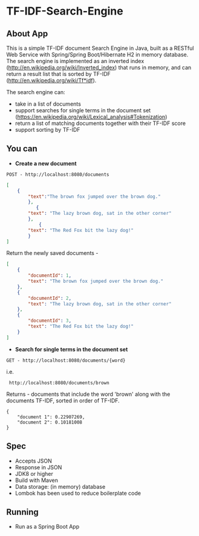 # TF-IDF-Search-Engine


## About App
This is a simple TF-IDF document Search Engine in Java, built as a RESTful Web Service with Spring/Spring Boot/Hibernate H2 in memory database. The search engine is implemented as an inverted index (http://en.wikipedia.org/wiki/Inverted_index) that runs in memory, and can return a result list that is sorted by TF-IDF (http://en.wikipedia.org/wiki/Tf*idf).

The search engine can:
* take in a list of documents
* support searches for single terms in the document set
(https://en.wikipedia.org/wiki/Lexical_analysis#Tokenization)
* return a list of matching documents together with their TF-IDF score
* support sorting by TF-IDF

## You can
* **Create a new document**
```
POST - http://localhost:8080/documents
```
```JSON
[
    {
        "text":"The brown fox jumped over the brown dog."
        },
           {
        "text": "The lazy brown dog, sat in the other corner"
        },
            {
        "text": "The Red Fox bit the lazy dog!"
        }
]
```
Return the newly saved documents -
```JSON
[
    {
        "documentId": 1,
        "text": "The brown fox jumped over the brown dog."
    },
    {
        "documentId": 2,
        "text": "The lazy brown dog, sat in the other corner"
    },
    {
        "documentId": 3,
        "text": "The Red Fox bit the lazy dog!"
    }
]
```


* **Search for single terms in the document set**
```
GET - http://localhost:8080/documents/{word}
```
i.e.
```
 http://localhost:8080/documents/brown
```
Returns - documents that include the word 'brown' along with the documents TF-IDF, sorted in order of TF-IDF.
```
{
    "document 1": 0.22907269,
    "document 2": 0.10181008
}
```


## Spec
* Accepts JSON
* Response in JSON
* JDK8 or higher
* Build with Maven
* Data storage: (in memory) database
* Lombok has been used to reduce boilerplate code

## Running
* Run as a Spring Boot App

